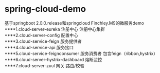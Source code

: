 # spring-cloud-demo
基于springboot 2.0.0.release和springcloud Finchley.M9的微服务demo  
****1.cloud-server-eureka 注册中心 注册中心集群   
****2.cloud-server-config 配置中心  
****3.cloud-service-feign 服务提供者     
****4.cloud-service-api 服务接口        
****5.cloud-service-feignconsumer 服务消费者 包含feign（ribbon,hystrix）        
****6.cloud-server-hystrix-dashboard 熔断监控   
****7.cloud-server-zuul 网关 路由/校验
